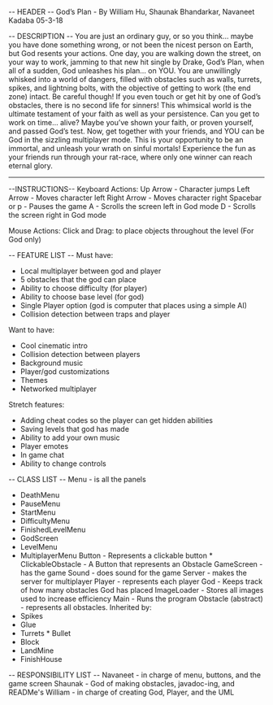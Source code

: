 -- HEADER --
God’s Plan - By William Hu, Shaunak Bhandarkar, Navaneet Kadaba
05-3-18




-- DESCRIPTION --
You are just an ordinary guy, or so you think… maybe you have done something wrong, or not been the nicest person on Earth, but God resents your actions. One day, you are walking down the street, on your way to work, jamming to that new hit single by Drake, God’s Plan, when all of a sudden, God unleashes his plan… on YOU. You are unwillingly whisked into a world of dangers, filled with obstacles such as walls, turrets, spikes, and lightning bolts, with the objective of getting to work (the end zone) intact. Be careful though! If you even touch or get hit by one of God’s obstacles, there is no second life for sinners! This whimsical world is the ultimate testament of your faith as well as your persistence. Can you get to work on time… alive?
Maybe you’ve shown your faith, or proven yourself, and passed God’s test. Now, get together with your friends, and YOU can be God in the sizzling multiplayer mode. This is your opportunity to be an immortal, and unleash your wrath on sinful mortals! Experience the fun as your friends run through your rat-race, where only one winner can reach eternal glory. 








--------------------------------------
--INSTRUCTIONS--
Keyboard Actions:
        Up Arrow - Character jumps
        Left Arrow - Moves character left 
        Right Arrow - Moves character right
        Spacebar or p - Pauses the game
        A - Scrolls the screen left in God mode
        D - Scrolls the screen right in God mode




Mouse Actions:
        Click and Drag: to place objects throughout the level (For God only)




-- FEATURE LIST --
Must have:
* Local multiplayer between god and player
* 5 obstacles that the god can place
* Ability to choose difficulty (for player)
* Ability to choose base level (for god)
* Single Player option (god is computer that places using a simple AI)
* Collision detection between traps and player


Want to have:
* Cool cinematic intro
* Collision detection between players
* Background music
* Player/god customizations
* Themes
* Networked multiplayer


Stretch features:
* Adding cheat codes so the player can get hidden abilities
* Saving levels that god has made
* Ability to add your own music
* Player emotes
* In game chat
* Ability to change controls




-- CLASS LIST --
Menu - is all the panels
* DeathMenu 
* PauseMenu 
* StartMenu
* DifficultyMenu
* FinishedLevelMenu
* GodScreen
* LevelMenu
* MultiplayerMenu
Button - Represents a clickable button
        * ClickableObstacle - A Button that represents an Obstacle
GameScreen - has the game
Sound - does sound for the game
Server - makes the server for multiplayer
Player - represents each player
God - Keeps track of how many obstacles God has placed
ImageLoader - Stores all images used to increase efficiency
Main - Runs the program
Obstacle (abstract) - represents all obstacles. Inherited by:
* Spikes
* Glue
* Turrets
        * Bullet
* Block
* LandMine
* FinishHouse



-- RESPONSIBILITY LIST --
Navaneet - in charge of menu, buttons, and the game screen
Shaunak - God of making obstacles, javadoc-ing, and READMe's
William - in charge of creating God, Player, and the UML
